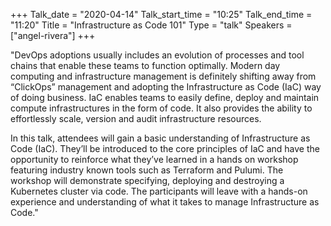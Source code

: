 +++
Talk_date = "2020-04-14"
Talk_start_time = "10:25"
Talk_end_time = "11:20"
Title = "Infrastructure as Code 101"
Type = "talk"
Speakers = ["angel-rivera"]
+++

"DevOps adoptions usually includes an evolution of processes and tool chains that enable these teams to function optimally. Modern day computing and infrastructure management is definitely shifting away from “ClickOps” management and adopting the Infrastructure as Code (IaC) way of doing business. IaC enables teams to easily define, deploy and maintain compute infrastructures in the form of code. It also provides the ability to effortlessly scale, version and audit infrastructure resources.

In this talk, attendees will gain a basic understanding of Infrastructure as Code (IaC). They’ll be introduced to the core principles of IaC and have the opportunity to reinforce what they’ve learned in a hands on workshop featuring industry known tools such as Terraform and Pulumi. The workshop will demonstrate specifying, deploying and destroying a Kubernetes cluster via code. The participants will leave with a hands-on experience and understanding of what it takes to manage Infrastructure as Code."